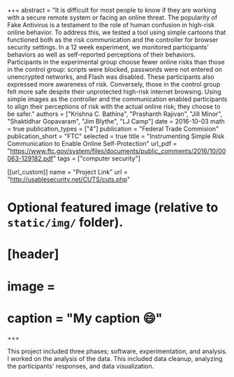 +++
abstract = "It is difficult for most people to know if they are working with a secure remote system or facing an online threat. The popularity of Fake Antivirus is a testament to the role of human confusion in high-risk online behavior. To address this, we tested a tool using simple cartoons that functioned both as the risk communication and the controller for browser security settings. In a 12 week experiment, we monitored participants’ behaviors as well as self-reported perceptions of their behaviors. Participants in the experimental group choose fewer online risks than those in the control group: scripts were blocked, passwords were not entered on unencrypted networks, and Flash was disabled. These participants also expressed more awareness of risk. Conversely, those in the control group felt more safe despite their unprotected high-risk internet browsing. Using simple images as the controller and the communication enabled participants to align their perceptions of risk with the actual online risk; they choose to be safer."
authors = ["Krishna C. Bathina", "Prashanth Rajivan", "Jill Minor", "Shaktidhar Gopavaram", "Jim Blythe", "LJ Camp"]
date = 2016-10-03
math = true
publication_types = ["4"]
publication = "Federal Trade Commision"
publication_short = "FTC"
selected = true
title = "Instrumenting Simple Risk Communication to Enable Online Self-Protection"
url_pdf = "https://www.ftc.gov/system/files/documents/public_comments/2016/10/00063-129182.pdf"
tags = ["computer security"]


[[url_custom]]
name = "Project Link"
url = "http://usablesecurity.net/CUTS/cuts.php"

# Optional featured image (relative to `static/img/` folder).
# [header]
# image = 
# caption = "My caption :smile:"

+++

This project included three phases; software, experimentation, and analysis. I worked on the analysis of the data. This included data cleanup, analyzing the participants' responses, and data visualization. 
